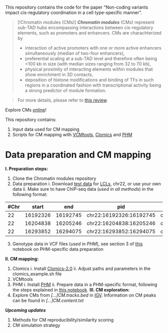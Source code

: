 This repository contains the code for the paper "Non-coding variants impact cis-regulatory coordination in a cell type-specific manner".
> [!Chromatin modules (CMs)]
> _**Chromatin modules**_ (CMs) represent sub-TAD hubs encompassing interactions
between cis-regulatory elements, such as promoters and enhancers.
> CMs are charachterized by
> - interaction of active promoters with one or more active enhancers simultaneously
(median of two-four enhancers),
> - preferential scaling at a sub-TAD level and therefore often being <100 kb
in size (with median sizes ranging from 32 to 70 kb),
> - physical proximity of interacting elements within modules that show
enrichment in 3D contacts,
> - deposition of histone modifications and binding of TFs in such regions
in a coordinated fashion with transcriptional
activity being a strong predictor of module formation.

> For more details, please refer to [this review](https://www.cell.com/trends/genetics/fulltext/S0168-9525(22)00290-6).

Explore CMs [online](https://chromo.epfl.ch/)!

This repository contains:
1. Input data used for CM mapping
2. Scripts for CM mapping with [VCMtools](https://doi.org/10.1016/j.cell.2015.08.001), [Clomics](https://www.science.org/doi/10.1126/science.aat8266) and [PHM](https://www.nature.com/articles/s41588-018-0278-6)

# Data preparation and CM mapping

**I. Preparation steps:**

1. Clone the Chromatin modules repository
2. Data preparation
    i. Download [test data](https://github.com/DeplanckeLab/Chromatin_modules/tree/main/test_data) for [LCLs](), chr22, or use your own data
    ii. Make sure to have ChIP-seq data (*used in all methods*) in the following format:

| #Chr | start    | end      | pid                     | did                     | strand | sample_id_1 | sample_id_2 | ... |
| ---- | -------- | -------- | ----------------------- | ----------------------- | ------ | ----------- | ----------- | --- |
| 22   | 16192326 | 16192745 | chr22:16192326:16192745 | chr22:16192326:16192745 | +      | -0.212      | -0.175      | ... |
| 22   | 16204838 | 16205246 | chr22:16204838:16205246 | chr22:16204838:16205246 | +      | -0.221      | 0.339       | ... |
| 22   | 16293852 | 16294075 | chr22:16293852:16294075 | chr22:16293852:16294075 | +      | -0.038      | 0.0989      | ... |


3. Genotype data in VCF files (*used in PHM*), see section 3 of [this]() notebook on PHM-specific data preparation

**II. CM mapping:**
1. Clomics
    i. Install [Clomics-2.0](https://github.com/OlgaPushkarev/clomics-2.0)
    ii. Adjust paths and parameters in the clomics_example.sh file
2. VCMtools
3. PHM
    i. Install [PHM](https://github.com/natsuhiko/PHM)
    ii. Prepare data in a PHM-specific format, following the steps explained in [this notebook]().
**III. CM exploration:**
1. Explore CMs from *[...]CM.tracks.bed* in [IGV](https://igv.org). Information on CM peaks can be found in *[...]CM.content.txt*


_**Upcoming updates**_
1. Methods for CM reproducibility/similarity scoring
2. CM simulation strategy
 
